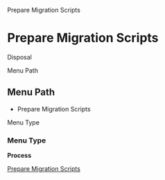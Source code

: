 
Prepare Migration Scripts
# Prepare Migration Scripts


Disposal

Menu Path
## Menu Path



- Prepare Migration Scripts

Menu Type
### Menu Type

**Process**


[Prepare Migration Scripts](functional-guide/process/process-preparemigrationscripts.md)